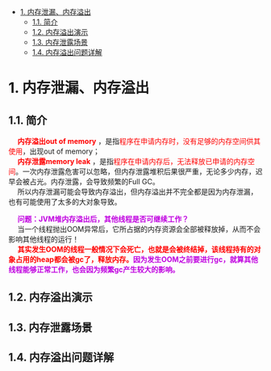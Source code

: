 
<!-- TOC -->

- [1. 内存泄漏、内存溢出](#1-内存泄漏内存溢出)
    - [1.1. 简介](#11-简介)
    - [1.2. 内存溢出演示](#12-内存溢出演示)
    - [1.3. 内存泄露场景](#13-内存泄露场景)
    - [1.4. 内存溢出问题详解](#14-内存溢出问题详解)

<!-- /TOC -->

# 1. 内存泄漏、内存溢出  
<!-- 
JAVA内存泄漏和内存溢出的区别和联系 
https://mp.weixin.qq.com/s/QwY0PAHO_oyELPlxRuHbOQ
Java中七个潜在的内存泄露风险，你知道几个？ 
https://mp.weixin.qq.com/s/rJ-YSpHy9SVnJQ6UHUKZvQ
-->

## 1.1. 简介
&emsp; **<font color = "red">内存溢出out of memory</font>** ，是指<font color = "red">程序在申请内存时，没有足够的内存空间供其使用</font>，出现out of memory；  
&emsp; **<font color = "red">内存泄露memory leak</font>** ，是指<font color = "red">程序在申请内存后，无法释放已申请的内存空间</font>。一次内存泄露危害可以忽略，但内存泄露堆积后果很严重，无论多少内存，迟早会被占光。内存泄露，会导致频繁的Full GC。  
&emsp; 所以内存泄漏可能会导致内存溢出，但内存溢出并不完全都是因为内存泄漏，也有可能使用了太多的大对象导致。  

&emsp; **<font color = "clime">问题：JVM堆内存溢出后，其他线程是否可继续工作？</font>**  
&emsp; 当一个线程抛出OOM异常后，它所占据的内存资源会全部被释放掉，从而不会影响其他线程的运行！  
&emsp; **<font color = "red">其实发生OOM的线程一般情况下会死亡，也就是会被终结掉，该线程持有的对象占用的heap都会被gc了，释放内存。</font><font color = "clime">因为发生OOM之前要进行gc，就算其他线程能够正常工作，也会因为频繁gc产生较大的影响。</font>**  

## 1.2. 内存溢出演示  
<!--
～～
(内存溢出演示)几种典型的内存溢出案例，都在这儿了！
https://mp.weixin.qq.com/s/4SenzIeX9FqsnXAaV6IgLg
 教你写Bug，常见的 OOM 异常分析 
https://mp.weixin.qq.com/s/gIJvtd8rrZz6ttaoGLddLg

面试官：哪些场景会产生OOM？怎么解决？ 
https://mp.weixin.qq.com/s/j8_6QW_WLqlZDUjbDUbyZw

https://mp.weixin.qq.com/s/XJhtBYGMJps4B5wzNTsSVA
-->

## 1.3. 内存泄露场景  
<!-- 
～～
java内存泄漏与内存溢出
https://www.cnblogs.com/panxuejun/p/5883044.html
-->


## 1.4. 内存溢出问题详解  
<!-- 
https://mp.weixin.qq.com/s/Cz3fXRRT1B8iAd36fNTdPA
-->
